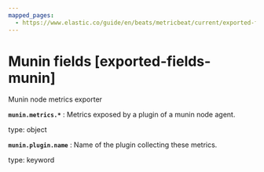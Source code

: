 ```yaml
---
mapped_pages:
  - https://www.elastic.co/guide/en/beats/metricbeat/current/exported-fields-munin.html
---
```


<!-- This file is generated! See scripts/generate_fields_docs.py -->

# Munin fields [exported-fields-munin]

Munin node metrics exporter

**`munin.metrics.*`**
:   Metrics exposed by a plugin of a munin node agent.

type: object


**`munin.plugin.name`**
:   Name of the plugin collecting these metrics.

type: keyword


